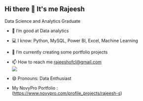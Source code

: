 ## Hi there 👋 It's me Rajeesh

Data Science and Analytics Graduate

- 👀 I’m good at Data analytics
- 💻 I know: Python, MySQL, Power BI, Excel, Machine Learning
- 🌱 I’m currently creating some portfolio projects
- 📫 How to reach me rajeeshofcl@gmail.com
 <br /> [<img src="https://img.shields.io/badge/LinkedIn-0077B5?style=for-the-badge&logo=linkedin&logoColor=white" />](https://www.linkedin.com/in/rajeesh-s)
- 😄 Pronouns: Data Enthusiast

- My NovyPro Portfolio : (https://www.novypro.com/profile_projects/rajeesh-s)
<!---
rajeesh-s/rajeesh-s is a ✨ special ✨ repository because its `README.md` (this file) appears on your GitHub profile.
You can click the Preview link to take a look at your changes.
--->
